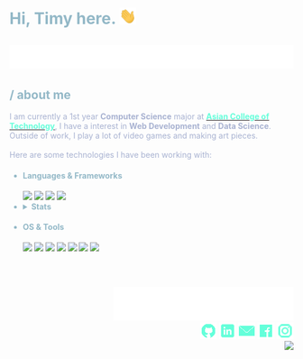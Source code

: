 <!--
<!DOCTYPE html>
<!--[if lt IE 7]>      <html class="no-js lt-ie9 lt-ie8 lt-ie7"> <![endif]-->
<!--[if IE 7]>         <html class="no-js lt-ie9 lt-ie8"> <![endif]-->
<!--[if IE 8]>         <html class="no-js lt-ie9"> <![endif]-->
<!--[if gt IE 8]>      <html class="no-js"> <!--<![endif]-->
<!--
<html>
  <head>
    <meta charset="utf-8">
    <meta http-equiv="X-UA-Compatible" content="IE=edge">
    <title>Personal Page</title>
    <meta name="description" content="">
    <meta name="viewport" content="width=device-width, initial-scale=1">
    <link rel="stylesheet" href="">
  </head>
  <body style="background-color: #0A192F;">
-->
<h1 style="color:#93B8C7;">Hi, Timy here. <img src="./assets/wave.gif" width="30px"></h1>

<h2 align="center">
   <img src="./assets/typing.svg">
</h2>

<div style="color: #93B8C7;">
   <h2 style="color:#93B8C7;">/ about me</h2>
   <p style="color: #a8b2d1;">I am currently a 1st year <strong>Computer Science</strong> major at <a href="https://www.act.edu.ph/"><strong style="color: #64ffda;">Asian College of Technology</strong></a>, I have a interest in <strong>Web Development</strong> and <strong>Data Science</strong>. Outside of work, I play a lot of video games and making art pieces.<br><br>Here are some technologies I have been working with:
   </p>
   <p>
      <ul align="left">
         <li><h4>Languages & Frameworks</h4></li>
            <img src="https://img.shields.io/badge/python-64ffda?style=for-the-badge&logo=python&logoColor=000000"/>
            <img src="https://img.shields.io/badge/c%23-64ffda.svg?style=for-the-badge&logo=c-sharp&logoColor=000000"/>
            <img src="https://img.shields.io/badge/HTML-64ffda?style=for-the-badge&logo=html5&logoColor=000000"/>
            <img src="https://img.shields.io/badge/.NET-64ffda?style=for-the-badge&logo=.net&logoColor=000000"/>
         <li>
            <details>
               <summary><strong>Stats</strong></summary>
               <img src="https://github-readme-stats.vercel.app/api/top-langs/?username=TimyVillarmia&layout=compact&theme=dark"/>
               <img src="https://github-readme-stats.vercel.app/api?username=TimyVillarmia&show_icons=true&theme=dark"/>
            </details>
         </li>
         <li><h4>OS & Tools</h4></li>
            <img src="https://img.shields.io/badge/Windows-64ffda?style=for-the-badge&logo=windows&logoColor=000000"/>
            <img src="https://img.shields.io/badge/Ubuntu-64ffda?style=for-the-badge&logo=ubuntu&logoColor=000000"/>
            <img src="https://img.shields.io/badge/-Github-64ffda?logo=Github&style=for-the-badge&logoColor=000000"/>
            <img src="https://img.shields.io/badge/Visual%20Studio%20Code-64ffda.svg?style=for-the-badge&logo=visual-studio-code&logoColor=000000"/>
            <img src="https://img.shields.io/badge/Visual%20Studio-64ffda.svg?style=for-the-badge&logo=visual-studio&logoColor=000000"/>
            <img src="https://img.shields.io/badge/adobeillustrator-64ffda.svg?style=for-the-badge&logo=adobeillustrator&logoColor=000000"/>
            <img src="https://img.shields.io/badge/adobephotoshop-64ffda.svg?style=for-the-badge&logo=adobephotoshop&logoColor=000000"/>
      </ul>
   </p>
<h2></h2>
</div>  
<br>
<div>
<p>
   <ul align="right">
        <img src="./assets/connect.svg"/> <br>
        <a href="https://github.com/TimyVillarmia/"" target="_blank"><img src="./assets/github_icon.png"/></a>
        <a href="https://www.linkedin.com/in/timyvillarmia/" target="_blank"><img src="./assets/linkedin_icon.png"/></a>
        <a href="mailto:timyvillarmia@gmail.com" target="_blank" ><img src="./assets/mail_icon.png"/></a>
        <a href="https://www.facebook.com/VillarmiaTimy" target="_blank"><img src="./assets/facebook_icon.png"/></a>
        <a href="https://www.instagram.com/ymmtyy_/" target="_blank"><img src="./assets/instagram_icon.png"/></a> <br>
        <img src="https://visitor-badge.glitch.me/badge?page_id=TimyVillarmia.visitor-badge&left_color=black&right_color=black&left_text=Visitors%20Visitors">
      </ul>
</p>
</div>
  

  </body>
</html>
